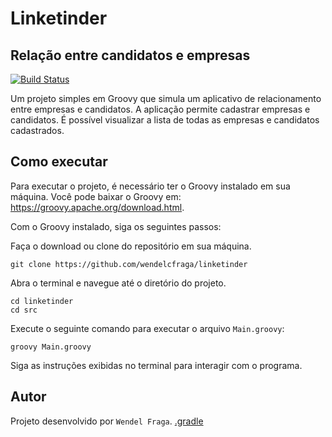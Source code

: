 # Linketinder
## Relação entre candidatos e empresas

[![Build Status](https://travis-ci.org/joemccann/dillinger.svg?branch=master)](https://github.com/wendelcfraga/linketinder)

Um projeto simples em Groovy que simula um aplicativo de relacionamento entre empresas e candidatos. A aplicação permite cadastrar empresas e candidatos. É possível visualizar a lista de todas as empresas e candidatos cadastrados.

## Como executar

Para executar o projeto, é necessário ter o Groovy instalado em sua máquina. Você pode baixar o Groovy em: https://groovy.apache.org/download.html.

Com o Groovy instalado, siga os seguintes passos:

Faça o download ou clone do repositório em sua máquina.

    git clone https://github.com/wendelcfraga/linketinder


Abra o terminal e navegue até o diretório do projeto.

    cd linketinder
    cd src

Execute o seguinte comando para executar o arquivo `Main.groovy`:

    groovy Main.groovy

Siga as instruções exibidas no terminal para interagir com o programa.

## Autor

Projeto desenvolvido por `Wendel Fraga`.
[.gradle](..%2Ftestecompila%2F.gradle)